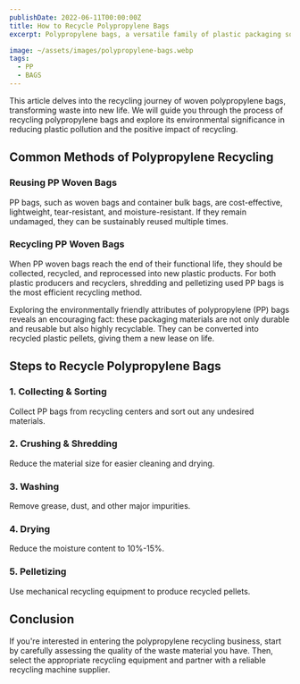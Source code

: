 ```yaml
---
publishDate: 2022-06-11T00:00:00Z
title: How to Recycle Polypropylene Bags
excerpt: Polypropylene bags, a versatile family of plastic packaging solutions, are made from the robust material polypropylene. From durable woven bags to a wide range of packaging applications across various sectors, PP bags showcase their adaptability.

image: ~/assets/images/polypropylene-bags.webp
tags:
  - PP
  - BAGS
---
```


This article delves into the recycling journey of woven polypropylene bags, transforming waste into new life. We will guide you through the process of recycling polypropylene bags and explore its environmental significance in reducing plastic pollution and the positive impact of recycling.

## Common Methods of Polypropylene Recycling

### Reusing PP Woven Bags
PP bags, such as woven bags and container bulk bags, are cost-effective, lightweight, tear-resistant, and moisture-resistant. If they remain undamaged, they can be sustainably reused multiple times.

### Recycling PP Woven Bags
When PP woven bags reach the end of their functional life, they should be collected, recycled, and reprocessed into new plastic products. For both plastic producers and recyclers, shredding and pelletizing used PP bags is the most efficient recycling method.

Exploring the environmentally friendly attributes of polypropylene (PP) bags reveals an encouraging fact: these packaging materials are not only durable and reusable but also highly recyclable. They can be converted into recycled plastic pellets, giving them a new lease on life.

## Steps to Recycle Polypropylene Bags

### 1. Collecting & Sorting
Collect PP bags from recycling centers and sort out any undesired materials.

### 2. Crushing & Shredding
Reduce the material size for easier cleaning and drying.

### 3. Washing
Remove grease, dust, and other major impurities.

### 4. Drying
Reduce the moisture content to 10%-15%.

### 5. Pelletizing
Use mechanical recycling equipment to produce recycled pellets.

## Conclusion

If you're interested in entering the polypropylene recycling business, start by carefully assessing the quality of the waste material you have. Then, select the appropriate recycling equipment and partner with a reliable recycling machine supplier.